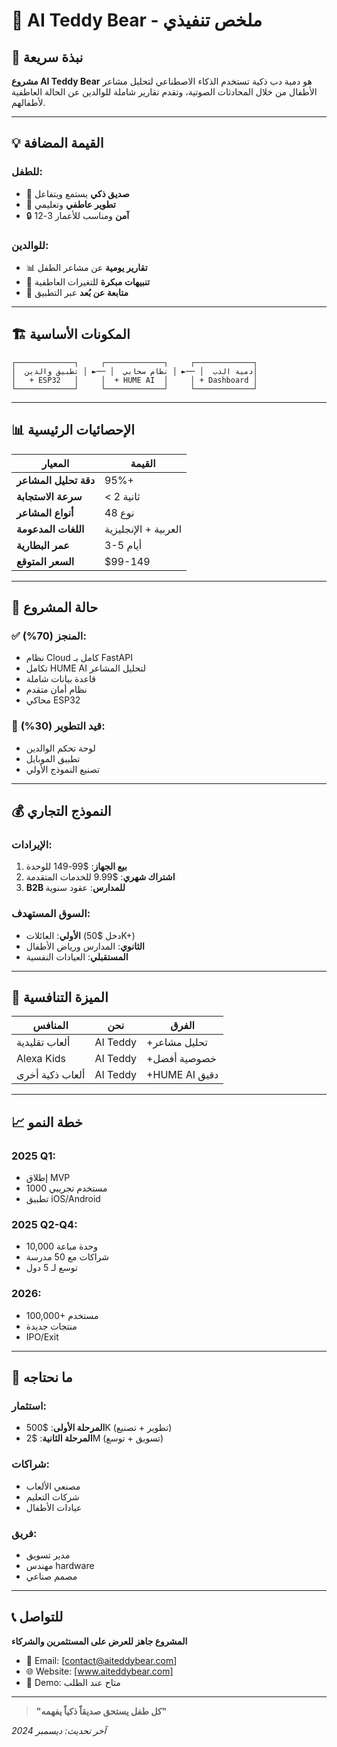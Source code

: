 # 🧸 AI Teddy Bear - ملخص تنفيذي

## 🎯 نبذة سريعة
**مشروع AI Teddy Bear** هو دمية دب ذكية تستخدم الذكاء الاصطناعي لتحليل مشاعر الأطفال من خلال المحادثات الصوتية، وتقدم تقارير شاملة للوالدين عن الحالة العاطفية لأطفالهم.

---

## 💡 القيمة المضافة

### للطفل:
- 🎯 **صديق ذكي** يستمع ويتفاعل
- 🎨 **تطوير عاطفي** وتعليمي
- 🔒 **آمن** ومناسب للأعمار 3-12

### للوالدين:
- 📊 **تقارير يومية** عن مشاعر الطفل
- 🚨 **تنبيهات مبكرة** للتغيرات العاطفية
- 📱 **متابعة عن بُعد** عبر التطبيق

---

## 🏗️ المكونات الأساسية

```
┌─────────────┐     ┌─────────────┐     ┌─────────────┐
│  دمية الدب  │ ──► │ نظام سحابي  │ ──► │ تطبيق والدين│
│   + ESP32   │     │  + HUME AI  │     │ + Dashboard │
└─────────────┘     └─────────────┘     └─────────────┘
```

---

## 📊 الإحصائيات الرئيسية

| المعيار | القيمة |
|---------|--------|
| **دقة تحليل المشاعر** | 95%+ |
| **سرعة الاستجابة** | < 2 ثانية |
| **أنواع المشاعر** | 48 نوع |
| **اللغات المدعومة** | العربية + الإنجليزية |
| **عمر البطارية** | 3-5 أيام |
| **السعر المتوقع** | $99-149 |

---

## 🚀 حالة المشروع

### ✅ المنجز (70%):
- نظام Cloud كامل بـ FastAPI
- تكامل HUME AI لتحليل المشاعر
- قاعدة بيانات شاملة
- نظام أمان متقدم
- محاكي ESP32

### 🚧 قيد التطوير (30%):
- لوحة تحكم الوالدين
- تطبيق الموبايل
- تصنيع النموذج الأولي

---

## 💰 النموذج التجاري

### الإيرادات:
1. **بيع الجهاز**: $99-149 للوحدة
2. **اشتراك شهري**: $9.99 للخدمات المتقدمة
3. **B2B للمدارس**: عقود سنوية

### السوق المستهدف:
- **الأولي**: العائلات (دخل $50K+)
- **الثانوي**: المدارس ورياض الأطفال
- **المستقبلي**: العيادات النفسية

---

## 🎯 الميزة التنافسية

| المنافس | نحن | الفرق |
|---------|-----|-------|
| ألعاب تقليدية | AI Teddy | +تحليل مشاعر |
| Alexa Kids | AI Teddy | +خصوصية أفضل |
| ألعاب ذكية أخرى | AI Teddy | +HUME AI دقيق |

---

## 📈 خطة النمو

### 2025 Q1:
- إطلاق MVP
- 1000 مستخدم تجريبي
- تطبيق iOS/Android

### 2025 Q2-Q4:
- 10,000 وحدة مباعة
- شراكات مع 50 مدرسة
- توسع لـ 5 دول

### 2026:
- 100,000+ مستخدم
- منتجات جديدة
- IPO/Exit

---

## 🤝 ما نحتاجه

### استثمار:
- **المرحلة الأولى**: $500K (تطوير + تصنيع)
- **المرحلة الثانية**: $2M (تسويق + توسع)

### شراكات:
- مصنعي الألعاب
- شركات التعليم
- عيادات الأطفال

### فريق:
- مدير تسويق
- مهندس hardware
- مصمم صناعي

---

## 📞 للتواصل

**المشروع جاهز للعرض على المستثمرين والشركاء**

- 📧 Email: [contact@aiteddybear.com]
- 🌐 Website: [www.aiteddybear.com]
- 📱 Demo: متاح عند الطلب

---

> **"كل طفل يستحق صديقاً ذكياً يفهمه"**

*آخر تحديث: ديسمبر 2024* 
